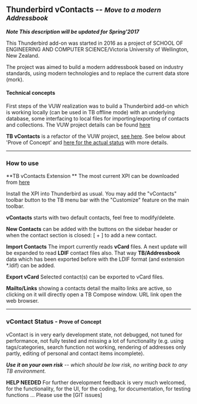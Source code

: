 ## Thunderbird vContacts -- <small>*Move to a modern Addressbook*</small>

**_Note  This description will be updated for Spring'2017_**


This Thunderbird add-on was started in 2016 as a project of SCHOOL OF ENGINEERING AND COMPUTER SCIENCE/Victoria University of Wellington, New Zealand.

The project was aimed to build a modern addressbook based on industry standards, using modern technologies and to replace the current data store (mork).

#### Technical concepts

First steps of the VUW realization was to build a Thunderbird add-on which is working locally (can be used in TB offline mode) with an underlying database, some interfacing to local files for importing/exporting of contacts and collections.
The VUW project details can be found [here](https://github.com/Thunderbird301/react-addon/wiki)

**TB vContacts** is a refactor of the VUW project, [see here](https://github.com/neandr/vContacts). See below about 'Prove of Concept' and [here for the actual status](https://neandr.github.io/vContacts/notes.txt) with more details.

----
### How to use

**TB vContacts Extension **
The most current XPI can be downloaded from [here](https://github.com/neandr/vContacts/releases)

Install the XPI into Thunderbird as usual.
You may add the "vContacts" toolbar button to the TB menu bar with the "Customize" feature on the main toolbar.

**vContacts** starts with two default contacts, feel free to modify/delete.

**New Contacts** can be added with the buttons on the sidebar header or when the contact section is closed: [ + ] to add a new contact.

**Import Contacts** The import currently reads **vCard** files. A next update will be expanded to read **LDIF** contact files also. That way **TB/Addressbook** data which has been exported before with the LDIF format (and extension *.ldif) can be added.

**Export vCard** Selected contact(s) can be exported to vCard files.

**Mailto/Links** showing a contacts detail the mailto links are active, so clicking on it will directly open a TB Compose window. URL link open the web browser.

----
### vContact Status - <small>Prove of Concept</small>

vContact is in very early development state, not debugged, not tuned for performance, not fully tested and missing a lot of functionality (e.g. using tags/categories, search function not working, rendering of addresses only partly, editing of personal and contact items incomplete).

 <i>**Use it on your own risk** -- which should be low risk, no writing back to any TB environment.</i> 


**HELP NEEDED**
For further development feedback is very much welcomed, for the functionality, for the UI, for the coding, for documentation, for testing functions ...
Please use the [GIT issues]
